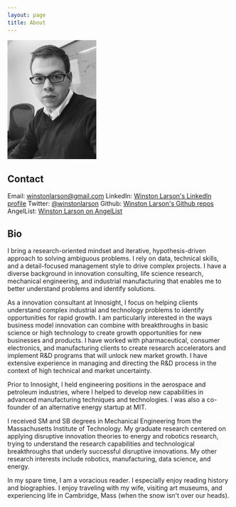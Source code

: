 ```yaml
---
layout: page
title: About
---
```


<img src="/images/about-img-pic.png" alt="Profile pic" width="200">

## Contact
Email: [winstonlarson@gmail.com](mailto:winstonlarson@gmail.com)
LinkedIn: [Winston Larson's LinkedIn profile](https://www.linkedin.com/in/rwinstonlarson)
Twitter: [@winstonlarson](https://www.twitter.com/winstonlarson)
Github: [Winston Larson's Github repos](https://www.github.com/winstonlarson)
AngelList: [Winston Larson on AngelList](https://angel.co/winstonlarson)

## Bio

I bring a research-oriented mindset and iterative, hypothesis-driven approach to solving ambiguous problems. I rely on data, technical skills, and a detail-focused management style to drive complex projects. I have a diverse background in innovation consulting, life science research, mechanical engineering, and industrial manufacturing that enables me to better understand problems and identify solutions.

As a innovation consultant at Innosight, I focus on helping clients understand complex industrial and technology problems to identify opportunities for rapid growth. I am particularly interested in the ways business model innovation can combine with breakthroughs in basic science or high technology to create growth opportunities for new businesses and products. I have worked with pharmaceutical, consumer electronics, and manufacturing clients to create research accelerators and implement R&D programs that will unlock new market growth. I have extensive experience in managing and directing the R&D process in the context of high technical and market uncertainty.

Prior to Innosight, I held engineering positions in the aerospace and petroleum industries, where I helped to develop new capabilities in advanced manufacturing techniques and technologies. I was also a co-founder of an alternative energy startup at MIT.

I received SM and SB degrees in Mechanical Engineering from the Massachusetts Institute of Technology. My graduate research centered on applying disruptive innovation theories to energy and robotics research, trying to understand the research capabilities and technological breakthroughs that underly successful disruptive innovations. My other research interests include robotics, manufacturing, data science, and energy.

In my spare time, I am a voracious reader. I especially enjoy reading history and biographies. I enjoy traveling with my wife, visiting art museums, and experiencing life in Cambridge, Mass (when the snow isn't over our heads).
